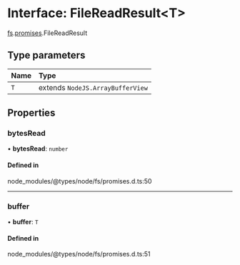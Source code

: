 # Interface: FileReadResult<T\>

[fs](../modules/fs.md).[promises](../modules/fs.promises.md).FileReadResult

## Type parameters

| Name | Type |
| :------ | :------ |
| `T` | extends `NodeJS.ArrayBufferView` |

## Properties

### bytesRead

• **bytesRead**: `number`

#### Defined in

node_modules/@types/node/fs/promises.d.ts:50

___

### buffer

• **buffer**: `T`

#### Defined in

node_modules/@types/node/fs/promises.d.ts:51

